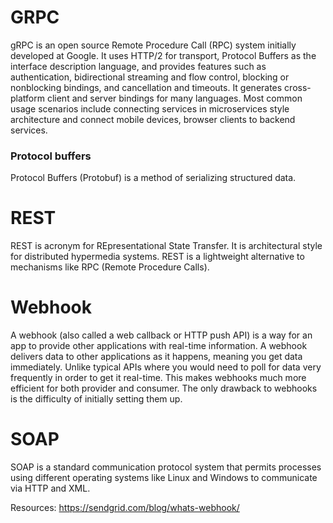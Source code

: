 

# GRPC

gRPC is an open source Remote Procedure Call (RPC) system initially developed at Google. It uses HTTP/2 for transport, Protocol Buffers as the interface description language, and provides features such as authentication, bidirectional streaming and flow control, blocking or nonblocking bindings, and cancellation and timeouts. 
It generates cross-platform client and server bindings for many languages. Most common usage scenarios include connecting services in microservices style architecture and connect mobile devices, browser clients to backend services.

  ### Protocol buffers
  Protocol Buffers (Protobuf) is a method of serializing structured data.

# REST
REST is acronym for REpresentational State Transfer. It is architectural style for distributed hypermedia systems. REST is a lightweight alternative to mechanisms like RPC (Remote Procedure Calls). 

# Webhook
A webhook (also called a web callback or HTTP push API) is a way for an app to provide other applications with real-time information. A webhook delivers data to other applications as it happens, meaning you get data immediately. Unlike typical APIs where you would need to poll for data very frequently in order to get it real-time. This makes webhooks much more efficient for both provider and consumer. The only drawback to webhooks is the difficulty of initially setting them up.

# SOAP
SOAP is a standard communication protocol system that permits processes using different operating systems like Linux and Windows to communicate via HTTP and XML.



Resources:
https://sendgrid.com/blog/whats-webhook/

